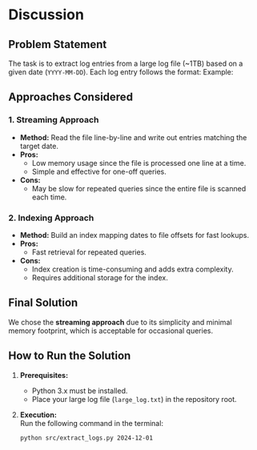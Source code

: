# Discussion

## Problem Statement

The task is to extract log entries from a large log file (~1TB) based on a given date (`YYYY-MM-DD`). Each log entry follows the format:
Example:

## Approaches Considered

### 1. Streaming Approach
- **Method:** Read the file line-by-line and write out entries matching the target date.
- **Pros:** 
  - Low memory usage since the file is processed one line at a time.
  - Simple and effective for one-off queries.
- **Cons:** 
  - May be slow for repeated queries since the entire file is scanned each time.

### 2. Indexing Approach
- **Method:** Build an index mapping dates to file offsets for fast lookups.
- **Pros:** 
  - Fast retrieval for repeated queries.
- **Cons:** 
  - Index creation is time-consuming and adds extra complexity.
  - Requires additional storage for the index.

## Final Solution

We chose the **streaming approach** due to its simplicity and minimal memory footprint, which is acceptable for occasional queries.

## How to Run the Solution

1. **Prerequisites:**  
   - Python 3.x must be installed.
   - Place your large log file (`large_log.txt`) in the repository root.

2. **Execution:**  
   Run the following command in the terminal:
   ```bash
   python src/extract_logs.py 2024-12-01
